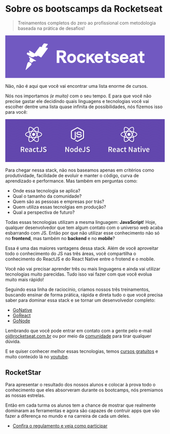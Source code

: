 # Sobre os bootscamps da Rocketseat
> Treinamentos completos do zero ao profissional com metodologia baseada na prática de desafios!
> 
[![Rocketseat](assets/rocketseat.png)](https://rocketseat.com.br)

Não, não é aqui que você vai encontrar uma lista enorme de cursos.

Nós nos importamos *(e muito)* com o seu tempo. E para que você não precise gastar ele decidindo quais linguagens e tecnologias você vai escolher dentre uma lista quase infinita de possibilidades, nós fizemos isso para você:

[![ReactJS - NodeJS - React Native](assets/react-node-rn.png)](https://rocketseat.com.br/bootcamp)

Para chegar nessa stack, não nos baseamos apenas em critérios como produtividade, facilidade de evoluir e manter o código, curva de aprendizado e performance. Mas também em perguntas como:

- Onde essa tecnologia se aplica? 
- Qual o tamanho da comunidade? 
- Quem são as pessoas e empresas por trás?
- Quem utiliza essas tecnolgias em produção?
- Qual a perspectiva de futuro?

Todas essas tecnologias utilizam a mesma linguagem: **JavaScript**! Hoje, qualquer desenvolvedor que tem algum contato com o universo web acaba esbarrando com JS. Então por que não utilizar esse conhecimento não só no **frontend**, mas também no **backend** e no **mobile**?

Essa é uma das maiores vantagens dessa stack. Além de você aproveitar todo o conhecimento do JS nas três áreas, você compartilha o conhecimento do ReactJS e do React Native entre o frotend e o mobile.

Você não vai precisar aprender três ou mais linguagens e ainda vai utilizar tecnologias muito parecidas. Tudo isso vai fazer com que você evolua muito mais rápido!

Seguindo essa linha de raciocínio, criamos nossos três treinamentos, buscando ensinar de forma prática, rápida e direta tudo o que você precisa saber para dominar essa stack e se tornar um desenvolvedor completo:

- [GoNative](https://rocketseat.com.br/gonative)
- [GoReact](https://rocketseat.com.br/goreact)
- [GoNode](https://rocketseat.com.br/gonode)

Lembrando que você pode entrar em contato com a gente pelo e-mail [oi@rocketseat.com.br](mailto:oi@rocketseat.com.br) ou por meio da [comunidade](http://comunidade.rocketseat.com.br) para tirar qualquer dúvida.

E se quiser conhecer melhor essas tecnologias, temos [cursos gratuitos](https://rocketseat.com.br/starter) e muito conteúdo lá no [youtube](https://youtube.com/rocketseat).

## RocketStar
Para apresentar o resultado dos nossos alunos e colocar à prova todo o conhecimento que eles absorveram durante os bootcamps, nós premiamos as nossas estrelas.

Então em cada turma os alunos tem a chance de mostrar que realmente dominaram as ferramentas e agora são capazes de contruir apps que vão fazer a diferença no mundo e na carreira de cada um deles.

- [Confira o regulamento e veja como participar](rocketstar.md)
